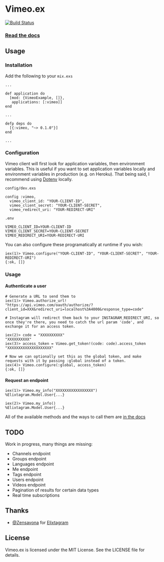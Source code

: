 # Vimeo.ex

[![Build Status](https://travis-ci.org/seshook/vimeo.ex.svg)](https://travis-ci.org/seshook/vimeo.ex)

### [Read the docs](https://hexdocs.pm/vimeo.ex)

## Usage

### Installation

Add the following to your `mix.exs`

````
...

def application do
  [mod: {VimeoExample, []},
   applications: [:vimeo]]
end

...

defp deps do
  [{:vimeo, "~> 0.1.0"}]
end

...

````

### Configuration

Vimeo client will first look for application variables, then environment variables. This is useful if you want to set application variables locally and environment variables in production (e.g. on Heroku). That being said, I recommend using [Dotenv](https://github.com/avdi/dotenv_elixir) locally.

`config/dev.exs`
````
config :vimeo,
  vimeo_client_id: "YOUR-CLIENT-ID",
  vimeo_client_secret: "YOUR-CLIENT-SECRET",
  vimeo_redirect_uri: "YOUR-REDIRECT-URI"
````

`.env`
````
VIMEO_CLIENT_ID=YOUR-CLIENT-ID
VIMEO_CLIENT_SECRET=YOUR-CLIENT-SECRET
VIMEO_REDIRECT_URI=YOUR-REDIRECT-URI
````

You can also configure these programatically at runtime if you wish:
````
iex(1)> Vimeo.configure("YOUR-CLIENT-ID", "YOUR-CLIENT-SECRET", "YOUR-REDIRECT-URI")
{:ok, []}
````

### Usage

#### Authenticate a user

````
# Generate a URL to send them to
iex(1)> Vimeo.authorize_url!
"https://api.vimeo.com/oauth/authorize/?client_id=XXX&redirect_uri=localhost%3A4000&response_type=code"

# Instagram will redirect them back to your INSTAGRAM_REDIRECT_URI, so once they're there, you need to catch the url param 'code', and exchange it for an access token.

iex(2)> code = "XXXXXXXXXX"
"XXXXXXXXXX"
iex(3)> access_token = Vimeo.get_token!(code: code).access_token
"XXXXXXXXXXXXXXXXXXXX"

# Now we can optionally set this as the global token, and make requests with it by passing :global instead of a token.
iex(4)> Vimeo.configure(:global, access_token)
{:ok, []}
````

#### Request an endpoint

````
iex(1)> Vimeo.my_info("XXXXXXXXXXXXXXXXX")
%Elixtagram.Model.User{...}

iex(2)> Vimeo.my_info()
%Elixtagram.Model.User{...}
````

All of the available methods and the ways to call them are [in the docs](https://hexdocs.pm/vimeo.ex/Vimeo.html)

## TODO

Work in progress, many things are missing:

* Channels endpoint
* Groups endpoint
* Languages endpoint
* Me endpoint
* Tags endpoint
* Users endpoint
* Videos endpoint
* Pagination of results for certain data types
* Real time subscriptions

## Thanks

- [@Zensavona](https://github.com/Zensavona) for [Elixtagram](https://github.com/Zensavona/elixtagram)

## License

Vimeo.ex is licensed under the MIT License. See the LICENSE file for details.
